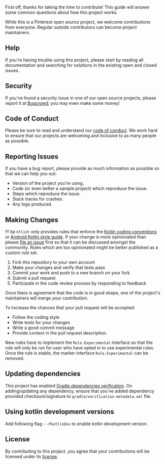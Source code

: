 First off, thanks for taking the time to contribute! This guide will answer some common questions about how this project works.

While this is a Pinterest open source project, we welcome contributions from everyone. Regular outside contributors can become project maintainers.

## Help

If you're having trouble using this project, please start by reading all documentation and searching for solutions in the existing open and closed issues.

## Security

If you've found a security issue in one of our open source projects, please report it at [Bugcrowd](https://bugcrowd.com/pinterest); you may even make some money!

## Code of Conduct

Please be sure to read and understand our [code of conduct](code-of-conduct.md). We work hard to ensure that our projects are welcoming and inclusive to as many people as possible.

## Reporting Issues

If you have a bug report, please provide as much information as possible so that we can help you out:

- Version of the project you're using.
- Code (or even better a sample project) which reproduce the issue.
- Steps which reproduce the issue.
- Stack traces for crashes.
- Any logs produced.

## Making Changes

!!! tip
    `ktlint` only provides rules that enforce the [Kotlin coding conventions](https://kotlinlang.org/docs/coding-conventions.html) or [Android Kotlin style guide](https://developer.android.com/kotlin/style-guide). If your change is more opinionated than please [file an issue](https://github.com/pinterest/ktlint/issues/new) first so that it can be discussed amongst the community. Rules which are too opinionated might be better published as a custom rule set. 

1. Fork this repository to your own account
2. Make your changes and verify that tests pass
3. Commit your work and push to a new branch on your fork
4. Submit a pull request
5. Participate in the code review process by responding to feedback

Once there is agreement that the code is in good shape, one of the project's maintainers will merge your contribution.

To increase the chances that your pull request will be accepted:

- Follow the coding style
- Write tests for your changes
- Write a good commit message
- Provide context in the pull request description.

New rules have to implement the `Rule.Experimental` interface so that the rule will only be run for user who have opted in to use experimental rules. Once the rule is stable, the marker interface `Rule.Experimental` can be removed.

## Updating dependencies

This project has enabled [Gradle dependencies verification](https://docs.gradle.org/6.2/userguide/dependency_verification.html). On adding/updating any dependency, ensure that you've added dependency provided checksum/signature to `gradle/verification-metadata.xml` file.

## Using kotlin development versions

Add following flag - `-PkotlinDev` to enable kotlin development version.

## License

By contributing to this project, you agree that your contributions will be licensed under its [license](../index.md#legal).
